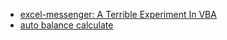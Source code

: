 - [excel-messenger: A Terrible Experiment In VBA](http://tristancalderbank.com/2016/09/06/excel-messenger-a-terrible-experiment-in-vba/)
- [auto balance calculate](https://www.cruncher.io/)
